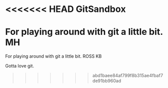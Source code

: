 <<<<<<< HEAD
GitSandbox
==========
For playing around with git a little bit.
MH
=======
For playing around with git a little bit. ROSS KB

Gotta love git.

>>>>>>> abd1baee84af799f8b315ae4fbaf7de91bb960ad
